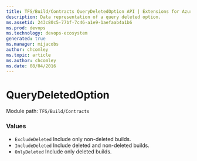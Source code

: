 ```yaml
---
title: TFS/Build/Contracts QueryDeletedOption API | Extensions for Azure DevOps Services
description: Data representation of a query deleted option.
ms.assetid: 243c80c5-77bf-7c46-a1e9-1aefaab4a1b6
ms.prod: devops
ms.technology: devops-ecosystem
generated: true
ms.manager: mijacobs
author: chcomley
ms.topic: article
ms.author: chcomley
ms.date: 08/04/2016
---
```


# QueryDeletedOption

Module path: `TFS/Build/Contracts`

### Values

* `ExcludeDeleted` Include only non-deleted builds.
* `IncludeDeleted` Include deleted and non-deleted builds.
* `OnlyDeleted` Include only deleted builds.
